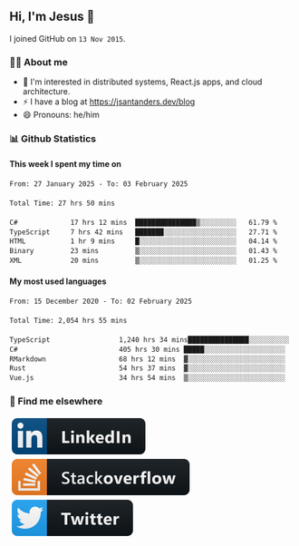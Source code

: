 ## Hi, I'm Jesus 👋

I joined GitHub on `13 Nov 2015`.

<!-- Talking about you -->

### 👨‍💻 About me

- 👦 I'm interested in distributed systems, React.js apps, and cloud architecture.
- ⚡️ I have a blog at <https://jsantanders.dev/blog>
- 😄 Pronouns: he/him

### 📊 Github Statistics

#### This week I spent my time on

<!--START_SECTION:weekly-->

```txt
From: 27 January 2025 - To: 03 February 2025

Total Time: 27 hrs 50 mins

C#             17 hrs 12 mins  ███████████████▒░░░░░░░░░   61.79 %
TypeScript     7 hrs 42 mins   ███████░░░░░░░░░░░░░░░░░░   27.71 %
HTML           1 hr 9 mins     █░░░░░░░░░░░░░░░░░░░░░░░░   04.14 %
Binary         23 mins         ▒░░░░░░░░░░░░░░░░░░░░░░░░   01.43 %
XML            20 mins         ▒░░░░░░░░░░░░░░░░░░░░░░░░   01.25 %
```

<!--END_SECTION:weekly-->

#### My most used languages

<!--START_SECTION:alltime-->

```txt
From: 15 December 2020 - To: 02 February 2025

Total Time: 2,054 hrs 55 mins

TypeScript                 1,240 hrs 34 mins███████████████░░░░░░░░░░   60.37 %
C#                         405 hrs 30 mins █████░░░░░░░░░░░░░░░░░░░░   19.73 %
RMarkdown                  68 hrs 12 mins  ▓░░░░░░░░░░░░░░░░░░░░░░░░   03.32 %
Rust                       54 hrs 37 mins  ▓░░░░░░░░░░░░░░░░░░░░░░░░   02.66 %
Vue.js                     34 hrs 54 mins  ▒░░░░░░░░░░░░░░░░░░░░░░░░   01.70 %
```

<!--END_SECTION:alltime-->

### 📢 Find me elsewhere

<p>
  <a target="_blank" href="https://linkedin.com/in/jsantanders">
    <img src="https://github.com/jsantanders/jsantanders/blob/master/img/linkedin.svg" alt="LinkedIn" style="vertical-align:top; margin:4px">
  </a>
  
  <a target="_blank" href="https://stackoverflow.com/users/7318331/jesus-santander">
    <img src="https://github.com/jsantanders/jsantanders/blob/master/img/stackoverflow.svg" alt="StackOverflow" style="vertical-align:top; margin:4px">
  </a>
  
  <a target="_blank" href="http://twitter.com/jsantanders">
    <img src="https://github.com/jsantanders/jsantanders/blob/master/img/twitter.svg" alt="Twitter" style="vertical-align:top; margin:4px">
  </a>
</p>
